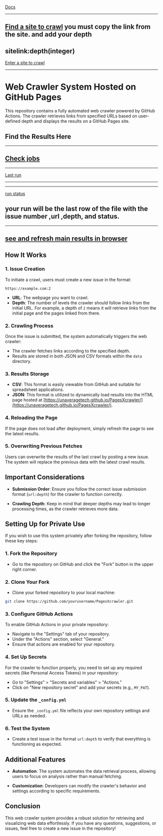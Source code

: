 [Docs](Documentation.md)

---
[Find a site to crawl](https://theuselessweb.com)
you must copy the link from the site.
and add your depth 
---
sitelink:depth(integer)
---
[Enter a site to crawl](https://github.com/unaveragetech/PagesXcrawler/issues/new)

---
# Web Crawler System Hosted on GitHub Pages

This repository contains a fully automated web crawler powered by GitHub Actions. The crawler retrieves links from specified URLs based on user-defined depth and displays the results on a GitHub Pages site. 

## Find the Results Here
---
[Check jobs](https://github.com/unaveragetech/PagesXcrawler/deployments)
---
---

[Last run](https://github.com/unaveragetech/PagesXcrawler/blob/main/data/results.csv)

---
---
[run status](https://github.com/unaveragetech/PagesXcrawler/blob/main/data/issues_status.csv)

your run will be the last row of the file with the issue number ,url ,depth, and status.
---
---

[see and refresh main results in browser](https://unaveragetech.github.io/PagesXcrawler/)
---

## How It Works

### 1. Issue Creation

To initiate a crawl, users must create a new issue in the format:

```
https://example.com:2
```

- **URL**: The webpage you want to crawl.
- **Depth**: The number of levels the crawler should follow links from the initial URL. For example, a depth of `2` means it will retrieve links from the initial page and the pages linked from there.

### 2. Crawling Process

Once the issue is submitted, the system automatically triggers the web crawler:

- The crawler fetches links according to the specified depth.
- Results are stored in both JSON and CSV formats within the `data` directory.

### 3. Results Storage

- **CSV**: This format is easily viewable from GitHub and suitable for spreadsheet applications.
- **JSON**: This format is utilized to dynamically load results into the HTML page hosted at [https://unaveragetech.github.io/PagesXcrawler/](https://unaveragetech.github.io/PagesXcrawler/).

### 4. Reloading the Page

If the page does not load after deployment, simply refresh the page to see the latest results.

### 5. Overwriting Previous Fetches

Users can overwrite the results of the last crawl by posting a new issue. The system will replace the previous data with the latest crawl results.

## Important Considerations

- **Submission Order**: Ensure you follow the correct issue submission format (`url:depth`) for the crawler to function correctly.
  
- **Crawling Depth**: Keep in mind that deeper depths may lead to longer processing times, as the crawler retrieves more data.

## Setting Up for Private Use

If you wish to use this system privately after forking the repository, follow these key steps:

### 1. Fork the Repository

- Go to the repository on GitHub and click the "Fork" button in the upper right corner.

### 2. Clone Your Fork

- Clone your forked repository to your local machine:

```bash
git clone https://github.com/yourusername/PagesXcrawler.git
```

### 3. Configure GitHub Actions

To enable GitHub Actions in your private repository:

- Navigate to the "Settings" tab of your repository.
- Under the "Actions" section, select "General."
- Ensure that actions are enabled for your repository.

### 4. Set Up Secrets

For the crawler to function properly, you need to set up any required secrets (like Personal Access Tokens) in your repository:

- Go to "Settings" > "Secrets and variables" > "Actions."
- Click on "New repository secret" and add your secrets (e.g., `MY_PAT`).

### 5. Update the `_config.yml`

- Ensure the `_config.yml` file reflects your own repository settings and URLs as needed.

### 6. Test the System

- Create a test issue in the format `url:depth` to verify that everything is functioning as expected.

## Additional Features

- **Automation**: The system automates the data retrieval process, allowing users to focus on analysis rather than manual fetching.
  
- **Customization**: Developers can modify the crawler's behavior and settings according to specific requirements.

## Conclusion

This web crawler system provides a robust solution for retrieving and visualizing web data effortlessly. If you have any questions, suggestions, or issues, feel free to create a new issue in the repository!

